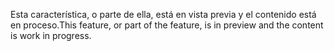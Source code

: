 <span data-ttu-id="75db5-101">Esta característica, o parte de ella, está en vista previa y el contenido está en proceso.</span><span class="sxs-lookup"><span data-stu-id="75db5-101">This feature, or part of the feature, is in preview and the content is work in progress.</span></span>